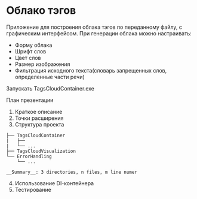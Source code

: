 # Облако тэгов

Приложение для построения облака тэгов по переданному файлу, с графическим интерфейсом.
При генерации облака можно настраивать:
  * Форму облака
  * Шрифт слов
  * Цвет слов
  * Размер изображения
  * Фильтрация исходного текста(словарь запрещенных слов, определенные части речи)

Запускать TagsCloudContainer.exe

План презентации
  1. Краткое описание
  2. Точки расширения
  3. Структура проекта
  ```
  ├── TagsCloudContainer
  |   ├──
  |   └── ...
  ├── TagsCloudVisualization
  └── ErrorHandling
      └── ...

  __Summary__: 3 directories, n files, m line numer
  ```
  4. Использование DI-контейнера
  5. Тестирование
